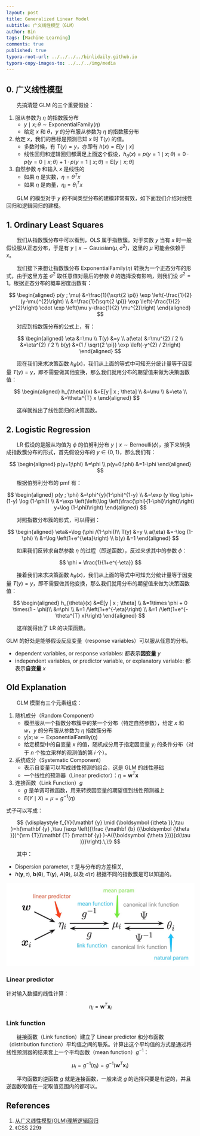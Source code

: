 ```yaml
---
layout: post
title: Generalized Linear Model
subtitle: 广义线性模型（GLM）
author: Bin
tags: [Machine Learning]
comments: true
published: true
typora-root-url: ../../../../binlidaily.github.io
typora-copy-images-to: ../../../img/media
---
```


## 0. 广义线性模型
　　先搞清楚 GLM 的三个重要假设：

1. 服从参数为 $\eta$ 的指数簇分布
    * $y\mid x; \theta\sim \text{ExponentialFamily}(\eta)$
    * 给定 $x$ 和 $\theta$，$y$ 的分布服从参数为 $\eta$ 的指数簇分布
2. 给定 $x$，我们的目标是预测已知 $x$ 时 $T(y)$ 的值。
    * 多数时候，有 $T(y) = y$，亦即有 $h(x)=E[y\mid x]$
    * 线性回归和逻辑回归都满足上面这个假设，$h_\theta(x)=p(y=1 \mid x ; \theta)=0 \cdot p(y=0 \mid x ; \theta)+1 \cdot p(y=1 \mid x ; \theta)=\mathrm{E}[y \mid x ; \theta]$
3. 自然参数 $\eta$ 和输入 $x$ 是线性的
    * 如果 $\eta$ 是实数，$\eta=\theta^{T} x$
    * 如果 $\eta$ 是向量，$\eta_{i}=\theta_{i}^{T} x$

　　GLM 的模型对于 $y$ 的不同类型分布的建模非常有效，如下面我们介绍对线性回归和逻辑回归的建模。

## 1. Ordinary Least Squares
　　我们从指数簇分布中可以看到，OLS 属于指数簇。对于实数 $y$ 当有 $x$ 时一般假设服从正态分布，于是有 $y \mid x \sim \text{Gaussian}(\mu,\sigma^2)$，这里的 $\mu$ 可能会依赖于 $x$。

　　我们接下来想让指数簇分布 $\text{ExponentialFamily}(\eta)$ 转换为一个正态分布的形式，由于这里方差 $\sigma^2$ 取任意值对最后的参数 $\theta$ 的选择没有影响，则我们设 $\sigma^2 = 1$。根据正态分布的概率密度函数有：

$$
\begin{aligned} p(y ; \mu) &=\frac{1}{\sqrt{2 \pi}} \exp \left(-\frac{1}{2}(y-\mu)^{2}\right) \\ &=\frac{1}{\sqrt{2 \pi}} \exp \left(-\frac{1}{2} y^{2}\right) \cdot \exp \left(\mu y-\frac{1}{2} \mu^{2}\right) \end{aligned}
$$

　　对应到指数簇分布的公式上，有：

$$
\begin{aligned} \eta &=\mu \\ T(y) &=y \\ a(\eta) &=\mu^{2} / 2 \\ &=\eta^{2} / 2 \\ b(y) &=(1 / \sqrt{2 \pi}) \exp \left(-y^{2} / 2\right) \end{aligned}
$$

　　现在我们来求决策函数 $h_{\theta}(x)$，我们从上面的等式中可知充分统计量等于因变量 $T(y) = y$，即不需要做其他变换，那么我们就用分布的期望值来做为决策函数值：

$$
\begin{aligned} h_{\theta}(x) &=E[y | x ; \theta] \\ &=\mu \\ &=\eta \\ &=\theta^{T} x \end{aligned}
$$

　　这样就推出了线性回归的决策函数。

## 2. Logistic Regression
 　　LR 假设的是服从均值为 $\phi$ 的伯努利分布 $y \mid x \sim \text{Bernoulli}(\phi)$，接下来转换成指数簇分布的形式，首先假设分布的 $y\in\{0, 1\}$，那么我们有：

$$
\begin{aligned} p(y=1;\phi) &=\phi \\ p(y=0;\phi) &=1-\phi \end{aligned}
$$

　　根据伯努利分布的 pmf 有：

$$
\begin{aligned} p(y ; \phi) &=\phi^{y}(1-\phi)^{1-y} \\ &=\exp (y \log \phi+(1-y) \log (1-\phi)) \\ &=\exp \left(\left(\log \left(\frac{\phi}{1-\phi}\right)\right) y+\log (1-\phi)\right) \end{aligned}
$$

　　对照指数分布簇的形式，可以得到：

$$
\begin{aligned} \eta&=\log (\phi /(1-\phi))\\ T(y) &=y \\ a(\eta) &=-\log (1-\phi) \\ &=\log \left(1+e^{\eta}\right) \\ b(y) &=1 \end{aligned}
$$

　　如果我们反转求自然参数 $\eta$ 的过程（即逆函数），反过来求其中的参数 $\phi$：

$$
\phi = \frac{1}{1+e^{-\eta}}
$$

　　接着我们来求决策函数 $h_{\theta}(x)$，我们从上面的等式中可知充分统计量等于因变量 $T(y) = y$，即不需要做其他变换，那么我们就用分布的期望值来做为决策函数值：

$$
\begin{aligned} h_{\theta}(x) &=E[y | x ; \theta] \\ &=1\times \phi + 0 \times(1 - \phi)\\ &=\phi \\ &=1 /\left(1+e^{-\eta}\right) \\ &=1 /\left(1+e^{-\theta^{T} x}\right) \end{aligned}
$$

　　这样就得出了 LR 的决策函数。

GLM 的好处是能够假设反应变量（response variables）可以服从任意的分布。

* dependent variables, or response variables: 都表示**因变量** $y$
* independent variables, or predictor variable, or explanatory variable: 都表示**自变量** $x$

## Old Explanation
　　GLM 模型有三个元素组成：
1. 随机成分（Random Component）
    * 模型服从一个指数分布簇中的某一个分布（特定自然参数），给定 $x$ 和 $w$，$y$ 的分布服从参数为 $\eta$ 指数簇分布
    * $y|x;w\sim \text{ExponentialFamily}(\eta)$
    * 给定模型中的自变量 $x$ 的值，随机成分用于指定因变量 $y_i$ 的条件分布（对于 $n$ 个独立采样的观测值的第 $i$ 个）。
2. 系统成分（Systematic Component）
    * 表示自变量可以写成线性预测的组合，这是 GLM 的线性基础
    * 一个线性的预测器（Linear predictor）：$\eta=\mathbf{w}^{T} \mathbf{x}$
3. 连接函数（Link Function）$g$
    * $g$ 是单调可微函数，用来转换因变量的期望值到线性预测器上
    * ${\displaystyle E(Y\mid X)=\mu =g^{-1}(\eta)}$


式子可以写成：

$$
{\displaystyle f_{Y}(\mathbf {y} \mid {\boldsymbol {\theta }},\tau )=h(\mathbf {y} ,\tau )\exp \left({\frac {\mathbf {b} ({\boldsymbol {\theta }})^{\rm {T}}\mathbf {T} (\mathbf {y} )-A({\boldsymbol {\theta }})}{d(\tau )}}\right).\,\!}
$$

　　其中：
* Dispersion parameter, ${\displaystyle \tau }$ 是与分布的方差相关,
* ${\displaystyle h(\mathbf {y} ,\tau )}$, ${\displaystyle \mathbf {b} ({\boldsymbol {\theta }})}$, ${\displaystyle \mathbf {T} (\mathbf {y} )}$, ${\displaystyle A({\boldsymbol {\theta }})}$, 以及 ${\displaystyle d(\tau )}$ 根据不同的指数簇是可以知道的。

![-w645](/img/media/15748503365970.jpg)


### Linear predictor
针对输入数据的线性计算：

$$
\eta_{i}=\mathbf{w}^{T} \mathbf{x}_{i}
$$

### Link function
　　链接函数（Link function）建立了 Linear predictor 和分布函数（distribution function）平均值之间的联系。计算出这个平均值的方式是通过将线性预测器的结果套上一个平均函数（mean function）$g^{-1}$：

$$
\mu_{i}=g^{-1}\left(\eta_{i}\right)=g^{-1}\left(\mathbf{w}^{T} \mathbf{x}_{i}\right)
$$

　　平均函数的逆函数 $g$ 就是连接函数，一般来说 $g$ 的选择只要是有逆的，并且逆函数取值在一定取值范围内的都可以。

## References
1. [从广义线性模型(GLM)理解逻辑回归](https://fighterhit.oschina.io/2017/12/24/machine_learning_notes/%E4%BB%8E%E5%B9%BF%E4%B9%89%E7%BA%BF%E6%80%A7%E6%A8%A1%E5%9E%8B%E7%90%86%E8%A7%A3%E9%80%BB%E8%BE%91%E5%9B%9E%E5%BD%92/)
2. 《CSS 229》
